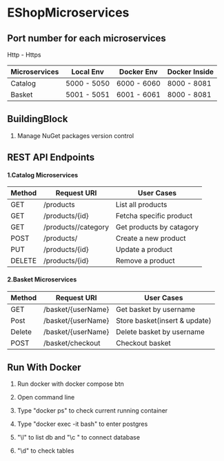 # EShopMicroservices


## Port number for each microservices

Http - Https

 Microservices      | Local Env                     | Docker Env                  | Docker Inside               |
| ----------------  | ----------------------------- | --------------------------  |	--------------------------	|
| Catalog           | 5000 - 5050                   | 6000 - 6060                 | 8000 - 8081                 |
| Basket            | 5001 - 5051                   | 6001 - 6061                 | 8000 - 8081                 |



## BuildingBlock

1. Manage NuGet packages version control


## REST API Endpoints

#### 1.Catalog Microservices

 Method             | Request URI                   | User Cases                  |
| ----------------  | ----------------------------- | --------------------------  |
| GET               | /products                     | List all products           |
| GET               | /products/{id}                | Fetcha specific product     |
| GET               | /products//category           | Get products by catagory    |
| POST              | /products/                    | Create a new product        |
| PUT               | /products/{id}                | Update a product            |
| DELETE            | /products/{id}                | Remove a product            |


#### 2.Basket Microservices

 Method             | Request URI                   | User Cases                    |
| ----------------  | ----------------------------- | --------------------------    |
| GET               | /basket/{userName}            | Get basket by username        |
| Post              | /basket/{userName}            | Store basket(insert & update) |
| Delete            | /basket/{userName}            | Delete basket by username     |
| POST              | /basket/checkout              | Checkout basket               |


## Run With Docker

1. Run docker with docker compose btn

2. Open command line

3. Type "docker ps" to check current running container

4. Type "docker exec -it <container id> bash" to enter postgres

5. "\l" to list db and "\c <database name>" to connect database

6. "\d" to check tables
